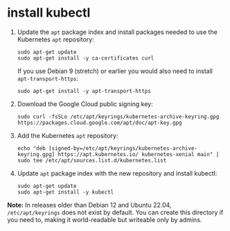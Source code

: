 # install kubectl

1.  Update the `apt` package index and install packages needed to use the Kubernetes `apt` repository:

    ```shell
    sudo apt-get update
    sudo apt-get install -y ca-certificates curl
    ```

    If you use Debian 9 (stretch) or earlier you would also need to install `apt-transport-https`:

    ```shell
    sudo apt-get install -y apt-transport-https
    ```
2.  Download the Google Cloud public signing key:

    ```shell
    sudo curl -fsSLo /etc/apt/keyrings/kubernetes-archive-keyring.gpg https://packages.cloud.google.com/apt/doc/apt-key.gpg
    ```
3.  Add the Kubernetes `apt` repository:

    ```shell
    echo "deb [signed-by=/etc/apt/keyrings/kubernetes-archive-keyring.gpg] https://apt.kubernetes.io/ kubernetes-xenial main" | sudo tee /etc/apt/sources.list.d/kubernetes.list
    ```
4.  Update `apt` package index with the new repository and install kubectl:

    ```shell
    sudo apt-get update
    sudo apt-get install -y kubectl
    ```

**Note:** In releases older than Debian 12 and Ubuntu 22.04, `/etc/apt/keyrings` does not exist by default. You can create this directory if you need to, making it world-readable but writeable only by admins.
